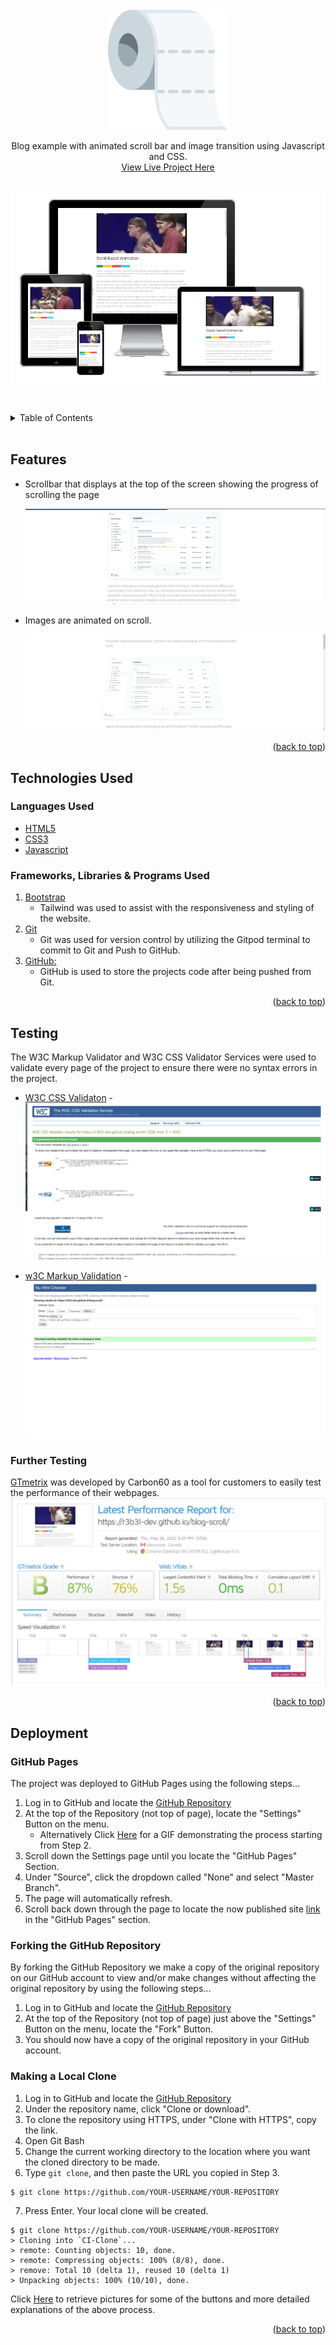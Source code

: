 <div id="top"></div>

<!-- PROJECT LOGO -->
<br />
<div align="center">
<a href="https://github.com/r3b3l-dev/repo_name">
	<img src="assets/logo.png" alt="Logo">
</a>

<p align="center">
	Blog example with animated scroll bar and image transition using Javascript and CSS.
	<br />
	<a href="https://r3b3l-dev.github.io/blog-scroll/">View Live Project Here</a>
</p>
</div>

<h2 align="center"><img src="assets/responsive-screenshot.png"></h2>

<br>
<!-- TABLE OF CONTENTS -->
<details>
<summary>Table of Contents</summary>
<ol>
	<li><a href="#features">Features</a></li>
	<li><a href="#technologies-used">Technologies Used</a></li>
	<li><a href="#testing">Testing</a></li>
	<li><a href="#deployment">Deployment</a></li>
</ol>
</details>
<br>


## Features

-   Scrollbar that displays at the top of the screen showing the progress of scrolling the page

	![Scrollbar](assets/scrollbar.png)

-   Images are animated on scroll.

	![Animated Image](assets/image-animation.png)

<p align="right">(<a href="#top">back to top</a>)</p>

## Technologies Used

### Languages Used

-   [HTML5](https://en.wikipedia.org/wiki/HTML5)
-   [CSS3](https://en.wikipedia.org/wiki/Cascading_Style_Sheets)
-   [Javascript](https://en.wikipedia.org/wiki/JavaScript)

### Frameworks, Libraries & Programs Used

1. [Bootstrap](https://getbootstrap.com/)
	- Tailwind was used to assist with the responsiveness and styling of the website.
1. [Git](https://git-scm.com/)
	- Git was used for version control by utilizing the Gitpod terminal to commit to Git and Push to GitHub.
1. [GitHub:](https://github.com/)
	- GitHub is used to store the projects code after being pushed from Git.

<p align="right">(<a href="#top">back to top</a>)</p>

## Testing

The W3C Markup Validator and W3C CSS Validator Services were used to validate every page of the project to ensure there were no syntax errors in the project.

-   [W3C CSS Validaton](https://validator.w3.org/) - ![Results](assets/w3c-css.png)

-	[w3C Markup Validation](https://validator.w3.org/) - ![Results](assets/w3-html-validation.png)

### Further Testing

[GTmetrix](https://gtmetrix.com/) was developed by Carbon60 as a tool for customers to easily test the performance of their webpages.
![GTmetrix](assets/gtmetrix.png)

<p align="right">(<a href="#top">back to top</a>)</p>

## Deployment

### GitHub Pages

The project was deployed to GitHub Pages using the following steps...

1. Log in to GitHub and locate the [GitHub Repository](https://github.com/)
2. At the top of the Repository (not top of page), locate the "Settings" Button on the menu.
	- Alternatively Click [Here](https://raw.githubusercontent.com/) for a GIF demonstrating the process starting from Step 2.
3. Scroll down the Settings page until you locate the "GitHub Pages" Section.
4. Under "Source", click the dropdown called "None" and select "Master Branch".
5. The page will automatically refresh.
6. Scroll back down through the page to locate the now published site [link](https://github.com) in the "GitHub Pages" section.

### Forking the GitHub Repository

By forking the GitHub Repository we make a copy of the original repository on our GitHub account to view and/or make changes without affecting the original repository by using the following steps...

1. Log in to GitHub and locate the [GitHub Repository](https://github.com/)
2. At the top of the Repository (not top of page) just above the "Settings" Button on the menu, locate the "Fork" Button.
3. You should now have a copy of the original repository in your GitHub account.

### Making a Local Clone

1. Log in to GitHub and locate the [GitHub Repository](https://github.com/)
2. Under the repository name, click "Clone or download".
3. To clone the repository using HTTPS, under "Clone with HTTPS", copy the link.
4. Open Git Bash
5. Change the current working directory to the location where you want the cloned directory to be made.
6. Type `git clone`, and then paste the URL you copied in Step 3.

```
$ git clone https://github.com/YOUR-USERNAME/YOUR-REPOSITORY
```

7. Press Enter. Your local clone will be created.

```
$ git clone https://github.com/YOUR-USERNAME/YOUR-REPOSITORY
> Cloning into `CI-Clone`...
> remote: Counting objects: 10, done.
> remote: Compressing objects: 100% (8/8), done.
> remove: Total 10 (delta 1), reused 10 (delta 1)
> Unpacking objects: 100% (10/10), done.
```

Click [Here](https://help.github.com/en/github/creating-cloning-and-archiving-repositories/cloning-a-repository#cloning-a-repository-to-github-desktop) to retrieve pictures for some of the buttons and more detailed explanations of the above process.

<p align="right">(<a href="#top">back to top</a>)</p>
